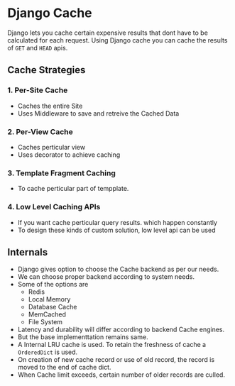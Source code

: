 # Django Cache

Django lets you cache certain expensive results that dont have to be calculated for each request. Using Django cache you can cache the results of `GET` and `HEAD` apis. 

## Cache Strategies

### 1. Per-Site Cache
- Caches the entire Site
- Uses Middleware to save and retreive the Cached Data

### 2. Per-View Cache
- Caches perticular view
- Uses decorator to achieve caching

### 3. Template Fragment Caching
- To cache perticular part of tempplate.

### 4. Low Level Caching APIs
- If you want cache perticular query results. which happen constantly
- To design these kinds of custom solution, low level api can be used

## Internals
- Django gives option to choose the Cache backend as per our needs. 
- We can choose proper backend according to system needs. 
- Some of the options are 
    - Redis
    - Local Memory
    - Database Cache
    - MemCached
    - File System 
- Latency and durability will differ according to backend Cache engines.
- But the base implementtation remains same.
- A Internal LRU cache is used. To retain the freshness of cache a `OrderedDict` is used.
- On creation of new cache record or use of old record, the record is moved to the end of cache dict.
- When Cache limit exceeds, certain number of older records are culled.
